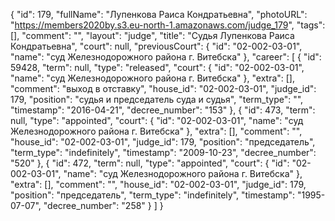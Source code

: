 {
    "id": 179,
    "fullName": "Лупенкова Раиса Кондратьевна",
    "photoURL": "https://members2020by.s3.eu-north-1.amazonaws.com/judge_179",
    "tags": [],
    "comment": "",
    "layout": "judge",
    "title": "Судья Лупенкова Раиса Кондратьевна",
    "court": null,
    "previousCourt": {
        "id": "02-002-03-01",
        "name": "суд Железнодорожного района г. Витебска"
    },
    "career": [
        {
            "id": 59428,
            "term": null,
            "type": "released",
            "court": {
                "id": "02-002-03-01",
                "name": "суд Железнодорожного района г. Витебска"
            },
            "extra": [],
            "comment": "выход в отставку",
            "house_id": "02-002-03-01",
            "judge_id": 179,
            "position": "судья и председатель суда и судья",
            "term_type": "",
            "timestamp": "2016-04-21",
            "decree_number": "153"
        },
        {
            "id": 473,
            "term": null,
            "type": "appointed",
            "court": {
                "id": "02-002-03-01",
                "name": "суд Железнодорожного района г. Витебска"
            },
            "extra": [],
            "comment": "",
            "house_id": "02-002-03-01",
            "judge_id": 179,
            "position": "председатель",
            "term_type": "indefinitely",
            "timestamp": "2009-10-23",
            "decree_number": "520"
        },
        {
            "id": 472,
            "term": null,
            "type": "appointed",
            "court": {
                "id": "02-002-03-01",
                "name": "суд Железнодорожного района г. Витебска"
            },
            "extra": [],
            "comment": "",
            "house_id": "02-002-03-01",
            "judge_id": 179,
            "position": "председатель",
            "term_type": "indefinitely",
            "timestamp": "1995-07-07",
            "decree_number": "258"
        }
    ]
}